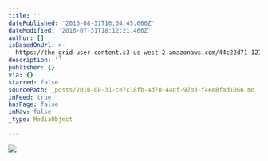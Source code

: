 ```yaml
---
title: ''
datePublished: '2016-08-31T16:04:45.666Z'
dateModified: '2016-07-31T18:12:21.466Z'
author: []
isBasedOnUrl: >-
  https://the-grid-user-content.s3-us-west-2.amazonaws.com/44c22d71-1275-43b9-8def-bcf4a0d013d9.jpg
description: ''
publisher: {}
via: {}
starred: false
sourcePath: _posts/2016-08-31-ce7c18fb-4d70-44df-97b3-f4ee8fad1066.md
inFeed: true
hasPage: false
inNav: false
_type: MediaObject

---
```

![](https://the-grid-user-content.s3-us-west-2.amazonaws.com/44c22d71-1275-43b9-8def-bcf4a0d013d9.jpg)